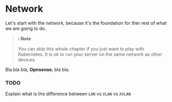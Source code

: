 # <i class="fa-solid fa-network-wired"></i> Network

Let's start with the network, because it's the foundation for ther rest of what we are going to do.

> ℹ️ **Note**
>
> You can skip this whole chapter if you just want to play with Kubernetes. It is ok to run your server on the same network as other devices.


Bla bla bla, **Opnsense**, bla bla.

### TODO

Explain what is the difference between `LAN` vs `VLAN` vs `XVLAN`

<i class="fa-solid fa-user"></i>
<i class="fa-brands fa-rust"></i>
